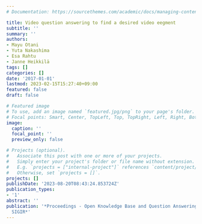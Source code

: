```yaml
---
# Documentation: https://sourcethemes.com/academic/docs/managing-content/

title: Video question answering to find a desired video eegment
subtitle: ''
summary: ''
authors:
- Mayu Otani
- Yuta Nakashima
- Esa Rahtu
- Janne Heikkilä
tags: []
categories: []
date: '2017-01-01'
lastmod: 2023-02-15T15:27:40+09:00
featured: false
draft: false

# Featured image
# To use, add an image named `featured.jpg/png` to your page's folder.
# Focal points: Smart, Center, TopLeft, Top, TopRight, Left, Right, BottomLeft, Bottom, BottomRight.
image:
  caption: ''
  focal_point: ''
  preview_only: false

# Projects (optional).
#   Associate this post with one or more of your projects.
#   Simply enter your project's folder or file name without extension.
#   E.g. `projects = ["internal-project"]` references `content/project/deep-learning/index.md`.
#   Otherwise, set `projects = []`.
projects: []
publishDate: '2023-08-20T08:43:24.853724Z'
publication_types:
- '1'
abstract: ''
publication: '*Proceedings - Open Knowledge Base and Question Answering Workshop at
  SIGIR*'
---
```


